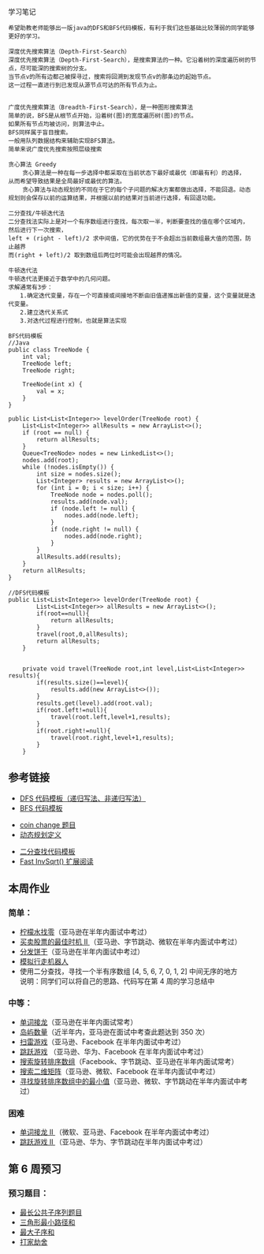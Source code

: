 学习笔记

    希望助教老师能够出一版java的DFS和BFS代码模板，有利于我们这些基础比较薄弱的同学能够更好的学习。
    
    深度优先搜索算法（Depth-First-Search）
    深度优先搜索算法（Depth-First-Search），是搜索算法的一种。它沿着树的深度遍历树的节点，尽可能深的搜索树的分支。
    当节点v的所有边都己被探寻过，搜索将回溯到发现节点v的那条边的起始节点。
    这一过程一直进行到已发现从源节点可达的所有节点为止。
   
    
    广度优先搜索算法（Breadth-First-Search），是一种图形搜索算法
    简单的说，BFS是从根节点开始，沿着树(图)的宽度遍历树(图)的节点。
    如果所有节点均被访问，则算法中止。
    BFS同样属于盲目搜索。
    一般用队列数据结构来辅助实现BFS算法。
    简单来说广度优先搜索按照层级搜索
    
    贪心算法 Greedy
        贪心算法是一种在每一步选择中都采取在当前状态下最好或最优（即最有利）的选择，
    从而希望导致结果是全局最好或最优的算法。
        贪心算法与动态规划的不同在于它的每个子问题的解决方案都做出选择，不能回退。动态
    规划则会保存以前的运算结果，并根据以前的结果对当前进行选择，有回退功能。
    
    二分查找/牛顿迭代法
    二分查找法实际上是对一个有序数组进行查找，每次取一半，判断要查找的值在哪个区域内，
    然后进行下一次搜索，
    left + (right - left)/2 求中间值，它的优势在于不会超出当前数组最大值的范围，防止越界
    而(right + left)/2 取到数组后两位时可能会出现越界的情况。
    
    牛顿迭代法
    牛顿迭代法更接近于数学中的几何问题。
    求解通常有3步：
    　　1.确定迭代变量，存在一个可直接或间接地不断由旧值递推出新值的变量，这个变量就是迭代变量。
    　　2.建立迭代关系式
    　　3.对迭代过程进行控制，也就是算法实现
   
   
````
BFS代码模板
//Java
public class TreeNode {
    int val;
    TreeNode left;
    TreeNode right;

    TreeNode(int x) {
        val = x;
    }
}

public List<List<Integer>> levelOrder(TreeNode root) {
    List<List<Integer>> allResults = new ArrayList<>();
    if (root == null) {
        return allResults;
    }
    Queue<TreeNode> nodes = new LinkedList<>();
    nodes.add(root);
    while (!nodes.isEmpty()) {
        int size = nodes.size();
        List<Integer> results = new ArrayList<>();
        for (int i = 0; i < size; i++) {
            TreeNode node = nodes.poll();
            results.add(node.val);
            if (node.left != null) {
                nodes.add(node.left);
            }
            if (node.right != null) {
                nodes.add(node.right);
            }
        }
        allResults.add(results);
    }
    return allResults;
}
````

````
//DFS代码模板
public List<List<Integer>> levelOrder(TreeNode root) {
        List<List<Integer>> allResults = new ArrayList<>();
        if(root==null){
            return allResults;
        }
        travel(root,0,allResults);
        return allResults;
    }


    private void travel(TreeNode root,int level,List<List<Integer>> results){
        if(results.size()==level){
            results.add(new ArrayList<>());
        }
        results.get(level).add(root.val);
        if(root.left!=null){
            travel(root.left,level+1,results);
        }
        if(root.right!=null){
            travel(root.right,level+1,results);
        }
    }
````

<h2>参考链接</h2>
<ul>
<li><a href="https://shimo.im/docs/UdY2UUKtliYXmk8t/" rel="noopener nofollow" target="_blank"> DFS 代码模板（递归写法、非递归写法）</a></li>
<li><a href="https://shimo.im/docs/ZBghMEZWix0Lc2jQ/" rel="noopener nofollow" target="_blank"> BFS 代码模板</a></li>
</ul>
<ul>
<li><a href="https://leetcode-cn.com/problems/coin-change/" rel="noopener nofollow" target="_blank"> coin change 题目</a></li>
<li><a href="https://zh.wikipedia.org/wiki/%E5%8A%A8%E6%80%81%E8%A7%84%E5%88%92" rel="noopener nofollow" target="_blank">动态规划定义</a></li>
</ul>
<ul>
<li><a href="https://shimo.im/docs/xvIIfeEzWYEUdBPD/" rel="noopener nofollow" target="_blank">二分查找代码模板</a></li>
<li><a href="https://www.beyond3d.com/content/articles/8/" rel="noopener nofollow" target="_blank"> Fast InvSqrt() 扩展阅读</a></li>
</ul>

<div data-v-4b326be6="" class="article-typo" data-v-2c386447=""><h2 data-article-section="1">本周作业</h2>
<h3 data-article-section="1">简单：</h3>
<ul data-article-section="1">
<li><a href="https://leetcode-cn.com/problems/lemonade-change/description/" rel="noopener nofollow" target="_blank">柠檬水找零</a>（亚马逊在半年内面试中考过）</li>
<li><a href="https://leetcode-cn.com/problems/best-time-to-buy-and-sell-stock-ii/description/" rel="noopener nofollow" target="_blank">买卖股票的最佳时机 II </a>（亚马逊、字节跳动、微软在半年内面试中考过）</li>
<li><a href="https://leetcode-cn.com/problems/assign-cookies/description/" rel="noopener nofollow" target="_blank">分发饼干</a>（亚马逊在半年内面试中考过）</li>
<li><a href="https://leetcode-cn.com/problems/walking-robot-simulation/description/" rel="noopener nofollow" target="_blank">模拟行走机器人</a></li>
<li>使用二分查找，寻找一个半有序数组 [4, 5, 6, 7, 0, 1, 2] 中间无序的地方<br>
说明：同学们可以将自己的思路、代码写在第 4 周的学习总结中</li>
</ul>
<h3 data-article-section="1">中等：</h3>
<ul data-article-section="1">
<li><a href="https://leetcode-cn.com/problems/word-ladder/description/" rel="noopener nofollow" target="_blank">单词接龙</a>（亚马逊在半年内面试常考）</li>
<li><a href="https://leetcode-cn.com/problems/number-of-islands/" rel="noopener nofollow" target="_blank">岛屿数量</a>（近半年内，亚马逊在面试中考查此题达到 350 次）</li>
<li><a href="https://leetcode-cn.com/problems/minesweeper/description/" rel="noopener nofollow" target="_blank">扫雷游戏</a>（亚马逊、Facebook 在半年内面试中考过）</li>
<li><a href="https://leetcode-cn.com/problems/jump-game/" rel="noopener nofollow" target="_blank">跳跃游戏</a> （亚马逊、华为、Facebook 在半年内面试中考过）</li>
<li><a href="https://leetcode-cn.com/problems/search-in-rotated-sorted-array/" rel="noopener nofollow" target="_blank">搜索旋转排序数组</a>（Facebook、字节跳动、亚马逊在半年内面试常考）</li>
<li><a href="https://leetcode-cn.com/problems/search-a-2d-matrix/" rel="noopener nofollow" target="_blank">搜索二维矩阵</a>（亚马逊、微软、Facebook 在半年内面试中考过）</li>
<li><a href="https://leetcode-cn.com/problems/find-minimum-in-rotated-sorted-array/" rel="noopener nofollow" target="_blank">寻找旋转排序数组中的最小值</a>（亚马逊、微软、字节跳动在半年内面试中考过）</li>
</ul>
<h3 data-article-section="1">困难</h3>
<ul data-article-section="1">
<li><a href="https://leetcode-cn.com/problems/word-ladder-ii/description/" rel="noopener nofollow" target="_blank">单词接龙 II </a>（微软、亚马逊、Facebook 在半年内面试中考过）</li>
<li><a href="https://leetcode-cn.com/problems/jump-game-ii/" rel="noopener nofollow" target="_blank">跳跃游戏 II </a>（亚马逊、华为、字节跳动在半年内面试中考过）</li>
</ul>
<h2 data-article-section="1">第 6 周预习</h2>
<h3 data-article-section="1">预习题目：</h3>
<ul data-article-section="1">
<li><a href="https://leetcode-cn.com/problems/longest-common-subsequence/" rel="noopener nofollow" target="_blank">最长公共子序列题目</a></li>
<li><a href="https://leetcode-cn.com/problems/triangle/description/" rel="noopener nofollow" target="_blank">三角形最小路径和</a></li>
<li><a href="https://leetcode-cn.com/problems/maximum-subarray/" rel="noopener nofollow" target="_blank">最大子序和</a></li>
<li><a href="https://leetcode-cn.com/problems/house-robber/" rel="noopener nofollow" target="_blank">打家劫舍</a></li>
</ul></div>